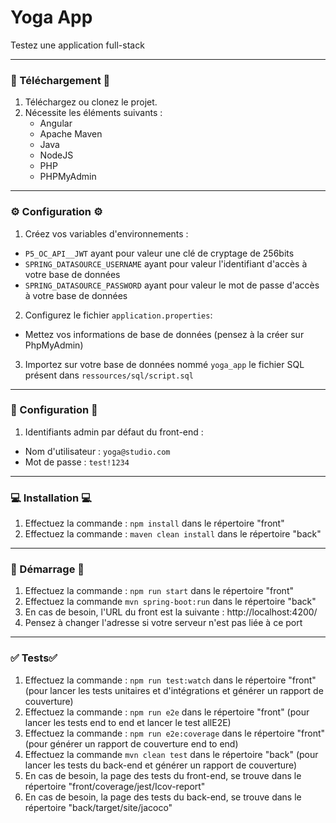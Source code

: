 # Yoga App
Testez une application full-stack

---

### 🔄 Téléchargement 🔄
1. Téléchargez ou clonez le projet.
2. Nécessite les éléments suivants :
    - Angular 
    - Apache Maven
    - Java
    - NodeJS
    - PHP
    - PHPMyAdmin

---

### ⚙️ Configuration ⚙️
1. Créez vos variables d'environnements :
* `P5_OC_API__JWT` ayant pour valeur une clé de cryptage de 256bits
* `SPRING_DATASOURCE_USERNAME` ayant pour valeur l'identifiant d'accès à votre base de données
* `SPRING_DATASOURCE_PASSWORD` ayant pour valeur le mot de passe d'accès à votre base de données
2. Configurez le fichier `application.properties`:
* Mettez vos informations de base de données (pensez à la créer sur PhpMyAdmin)
3. Importez sur votre base de données nommé `yoga_app` le fichier SQL présent dans `ressources/sql/script.sql`

---

### 🔑 Configuration 🔑
1. Identifiants admin par défaut du front-end  :
* Nom d'utilisateur : `yoga@studio.com` 
* Mot de passe : `test!1234` 

---

### 💻 Installation 💻
1. Effectuez la commande : `npm install` dans le répertoire "front"
2. Effectuez la commande : `maven clean install` dans le répertoire "back"

---

### 🚀 Démarrage 🚀
1. Effectuez la commande : `npm run start` dans le répertoire "front"
2. Effectuez la commande `mvn spring-boot:run` dans le répertoire "back"
3. En cas de besoin, l'URL du front est la suivante : http://localhost:4200/
4. Pensez à changer l'adresse si votre serveur n'est pas liée à ce port

---

### ✅ Tests✅
1. Effectuez la commande : `npm run test:watch` dans le répertoire "front" (pour lancer les tests unitaires et d'intégrations et générer un rapport de couverture)
2. Effectuez la commande : `npm run e2e` dans le répertoire "front" (pour lancer les tests end to end et lancer le test allE2E)
3. Effectuez la commande : `npm run e2e:coverage` dans le répertoire "front" (pour générer un rapport de couverture end to end)
4. Effectuez la commande `mvn clean test` dans le répertoire "back" (pour lancer les tests du back-end et générer un rapport de couverture)
5. En cas de besoin, la page des tests du front-end, se trouve dans le répertoire "front/coverage/jest/Icov-report"
6. En cas de besoin, la page des tests du back-end, se trouve dans le répertoire "back/target/site/jacoco"
